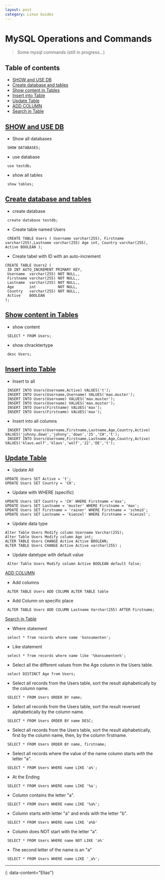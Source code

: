 ```yaml
---
layout: post
category: Linux Guides
---
```


# MySQL Operations and Commands

> Some mysql commands (still in progress...)


## Table of contents
- [SHOW and USE DB](#show-and-use-db)
- [Create database and tables](#create-database-and-tables)
- [Show content in Tables](#show-content-in-tables)
- [Insert into Table](#insert-into-table)
- [Update Table](#update-table)
- [ADD COLUMN](#add-column)
- [Search in Table](#search-in-table)

## [SHOW and USE DB](#show-and-use-db)
- Show all databases

```
 SHOW DATABASES;
```

- use database

```
 use testdb;
```
- show all tables

```
 show tables;
```

## [Create database and tables](#create-database-and-tables)
- create database

```
 create database testdb;
```

- Create table named Users

``` 
 CREATE TABLE Users ( Username varchar(255), Firstname varchar(255),Lastname varchar(255) Age int, Country varchar(255), Active BOOLEAN );
```
- Create tabel with ID with an auto-increment

```
CREATE TABLE Users2 (
 ID INT AUTO_INCREMENT PRIMARY KEY, 
 Username  varchar(255) NOT NULL,,
 Firstname varchar(255) NOT NULL,,
 Lastname  varchar(255) NOT NULL,, 
 Age       int          NOT NULL, 
 Country   varchar(255) NOT NULL,, 
 Active    BOOLEAN 
);
```

## [Show content in Tables](#show-content-in-tables)

- show content

```
 SELECT * FROM Users;
```

- show chracktertype

```
 desc Users;
```

## [Insert into Table](#insert-into-table)
- Insert to all

```
 INSERT INTO Users(Username,Active) VALUES('t');
 INSERT INTO Users(Username,Username) VALUES('max.muster');
 INSERT INTO Users(Username) VALUES('max.muster');
 INSERT INTO Users(Username) VALUES('max.muster');
 INSERT INTO Users(Firstname) VALUES('max');
 INSERT INTO Users(Firstname) VALUES('max');
```

- Insert into all columns

```
 INSERT INTO Users(Username,Firstname,Lastname,Age,Country,Active) VALUES('johnny.down','johnny','down','25','CH','t');
 INSERT INTO Users(Username,Firstname,Lastname,Age,Country,Active) VALUES('klaus.wolf','klaus','wolf','22','DE','t');
```

## [Update Table](#update-table)
- Update All

```
UPDATE Users SET Active = 't';
UPDATE Users SET Country = 'CH';
```
- Update with WHERE (specific)

```
UPDATE Users SET Country = 'CH' WHERE Firstname ='max';
UPDATE Users SET Lastname = 'muster' WHERE Firstname = 'max';
UPDATE Users SET Firstname = 'rainer' WHERE Firstname = 'schmid';
UPDATE Users SET Lastname = 'kienzel' WHERE Firstname = 'kienzel';
```

- Update data type

```
Alter Table Users Modify column Username Varchar(255);
Alter Table Users Modify column Age int;
ALTER TABLE Users CHANGE Active Active BOOLEAN;
ALTER TABLE Users CHANGE Active Active varchar(255) ;
```

- Update datetype with default value

```
 Alter Table Users Modify column Active BOOLEAN default false;
```

[ADD COLUMN](#add-column)
- Add columns

```
 ALTER TABLE Users ADD COLUMN ALTER TABLE table
```
- Add Column on specific place

```
 ALTER TABLE Users ADD COLUMN Lastname Varchar(255) AFTER Firstname;
```

[Search in Table](#search-in-table)

- Where statement
```
 select * from records where name 'konsumenten';
```
- Like statement
```
 select * from records where name like '%konsumenten%';
```
- Select all the different values from the Age column in the Users table.
```
 select DISTINCT Age from Users;
```
- Select all records from the Users table, sort the result alphabetically by the column name.
```
 SELECT * FROM Users ORDER BY name;
```
- Select all records from the Users table, sort the result reversed alphabetically by the column name.
```
 SELECT * FROM Users ORDER BY name DESC;
```
- Select all records from the Users table, sort the result alphabetically, first by the column name, then, by the column firstname.
```
 SELECT * FROM Users ORDER BY name, firstname;
```
- Select all records where the value of the name column starts with the letter "a".
```
 SELECT * FROM Users WHERE name LIKE 'a%';
```                                        
- At the Ending
```
 SELECT * FROM Users WHERE name LIKE '%a';										
```
- Column contains the letter "a".
```
 SELECT * FROM Users WHERE name LIKE '%a%';
```
- Column starts with letter "a" and ends with the letter "b".
```
 SELECT * FROM Users WHERE name LIKE 'a%b'
```
- Column does NOT start with the letter "a".
```
 SELECT * FROM Users WHERE name NOT LIKE 'a%'
``` 									
- The second letter of the name is an "a"
```
 SELECT * FROM Users WHERE name LIKE '_a%';
```

---
{: data-content="Elias"}
